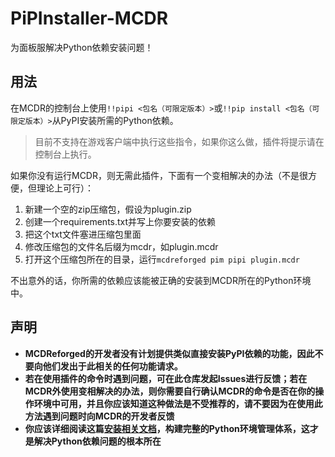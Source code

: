 # PiPInstaller-MCDR
为面板服解决Python依赖安装问题！

## 用法
在MCDR的控制台上使用`!!pipi <包名（可限定版本）>`或`!!pip install <包名（可限定版本）>`从PyPI安装所需的Python依赖。
> 目前不支持在游戏客户端中执行这些指令，如果你这么做，插件将提示请在控制台上执行。

如果你没有运行MCDR，则无需此插件，下面有一个变相解决的办法（不是很方便，但理论上可行）：

1. 新建一个空的zip压缩包，假设为plugin.zip
2. 创建一个requirements.txt并写上你要安装的依赖
3. 把这个txt文件塞进压缩包里面
4. 修改压缩包的文件名后缀为mcdr，如plugin.mcdr
5. 打开这个压缩包所在的目录，运行`mcdreforged pim pipi plugin.mcdr`

不出意外的话，你所需的依赖应该能被正确的安装到MCDR所在的Python环境中。

## 声明
- **MCDReforged的开发者没有计划提供类似直接安装PyPI依赖的功能，因此不要向他们发出于此相关的任何功能请求。**
- **若在使用插件的命令时遇到问题，可在此仓库发起Issues进行反馈；若在MCDR外使用变相解决的办法，则你需要自行确认MCDR的命令是否在你的操作环境中可用，并且你应该知道这种做法是不受推荐的，请不要因为在使用此方法遇到问题时向MCDR的开发者反馈**
- **你应该详细阅读这篇[安装相关文档](https://docs.mcdreforged.com/zh-cn/latest/quick_start/install.html#)，构建完整的Python环境管理体系，这才是解决Python依赖问题的根本所在**